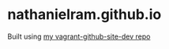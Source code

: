 nathanielram.github.io
======================

Built using [my vagrant-github-site-dev repo](http://github.com/nathanielram/vagrant-github-site-dev)